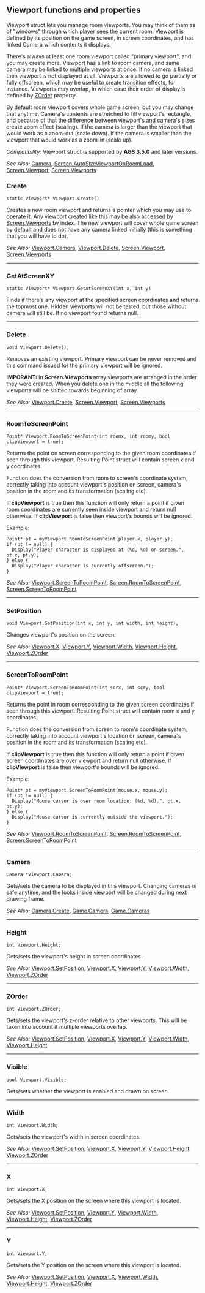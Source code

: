 ## Viewport functions and properties

Viewport struct lets you manage room viewports. You may think of them as of "windows" through which player sees the current room. Viewport is defined by its position on the game screen, in screen coordinates, and has linked Camera which contents it displays.

There's always at least one room viewport called "primary viewport", and you may create more. Viewport has a link to room camera, and same camera may be linked to multiple viewports at once. If no camera is linked then viewport is not displayed at all. Viewports are allowed to go partially or fully offscreen, which may be useful to create transition effects, for instance. Viewports may overlap, in which case their order of display is defined by [ZOrder](Viewport#zorder) property.

By default room viewport covers whole game screen, but you may change that anytime. Camera's contents are stretched to fill viewport's rectangle, and because of that the difference between viewport's and camera's sizes create zoom effect (scaling). If the camera is larger than the viewport that would work as a zoom-out (scale down). If the camera is smaller than the viewport that would work as a zoom-in (scale up).

*Compatibility:* Viewport struct is supported by **AGS 3.5.0** and later versions.

*See Also:* [Camera](Camera), [Screen.AutoSizeViewportOnRoomLoad](Screen#autosizeviewportonroomload), [Screen.Viewport](Screen#viewport), [Screen.Viewports](Screen#viewports)

### Create

    static Viewport* Viewport.Create()

Creates a new room viewport and returns a pointer which you may use to operate it. Any viewport created like this may be also accessed by [Screen.Viewports](Screen#viewports) by index.
The new viewport will cover whole game screen by default and does not have any camera linked initially (this is something that you will have to do).

*See Also:* [Viewport.Camera](Viewport#camera), [Viewport.Delete](Viewport#delete), [Screen.Viewport](Screen#viewport), [Screen.Viewports](Screen#viewports)

---

### GetAtScreenXY

    static Viewport* Viewport.GetAtScreenXY(int x, int y)

Finds if there's any viewport at the specified screen coordinates and returns the topmost one. Hidden viewports will not be tested, but those without camera will still be. If no viewport found returns null.

---

### Delete

    void Viewport.Delete();

Removes an existing viewport. Primary viewport can be never removed and this command issued for the primary viewport will be ignored.

**IMPORANT:** in **Screen.Viewports** array viewports are arranged in the order they were created. When you delete one in the middle all the following viewports will be shifted towards beginning of array.

*See Also:* [Viewport.Create](Viewport#create), [Screen.Viewport](Screen#viewport), [Screen.Viewports](Screen#viewports)

---

### RoomToScreenPoint

    Point* Viewport.RoomToScreenPoint(int roomx, int roomy, bool clipViewport = true);

Returns the point on screen corresponding to the given room coordinates if seen through this viewport. Resulting Point struct will contain screen x and y coordinates.

Function does the conversion from room to screen's coordinate system, correctly taking into account viewport's position on screen, camera's position in the room and its transformation (scaling etc).

If **clipViewport** is true then this function will only return a point if given room coordinates are currently seen inside viewport and return null otherwise. If **clipViewport** is false then viewport's bounds will be ignored.

Example:

    Point* pt = myViewport.RoomToScreenPoint(player.x, player.y);
    if (pt != null) {
      Display("Player character is displayed at (%d, %d) on screen.", pt.x, pt.y);
    } else {
      Display("Player character is currently offscreen.");
    }

*See Also:* [Viewport.ScreenToRoomPoint](Viewport#screentoroompoint), [Screen.RoomToScreenPoint](Screen#roomtoscreenpoint), [Screen.ScreenToRoomPoint](Screen#screentoroompoint)

---

### SetPosition

    void Viewport.SetPosition(int x, int y, int width, int height);

Changes viewport's position on the screen.

*See Also:* [Viewport.X](Viewport#x), [Viewport.Y](Viewport#y), [Viewport.Width](Viewport#width), [Viewport.Height](Viewport#height), [Viewport.ZOrder](Viewport#zorder)

---

### ScreenToRoomPoint

    Point* Viewport.ScreenToRoomPoint(int scrx, int scry, bool clipViewport = true);

Returns the point in room corresponding to the given screen coordinates if seen through this viewport. Resulting Point struct will contain room x and y coordinates.

Function does the conversion from screen to room's coordinate system, correctly taking into account viewport's location on screen, camera's position in the room and its transformation (scaling etc).

If **clipViewport** is true then this function will only return a point if given screen coordinates are over viewport and return null otherwise. If **clipViewport** is false then viewport's bounds will be ignored.

Example:

    Point* pt = myViewport.ScreenToRoomPoint(mouse.x, mouse.y);
    if (pt != null) {
      Display("Mouse cursor is over room location: (%d, %d).", pt.x, pt.y);
    } else {
      Display("Mouse cursor is currently outside the viewport.");
    }

*See Also:* [Viewport.RoomToScreenPoint](Viewport#screentoroompoint), [Screen.RoomToScreenPoint](Screen#roomtoscreenpoint), [Screen.ScreenToRoomPoint](Screen#screentoroompoint)

---

### Camera

    Camera *Viewport.Camera;

Gets/sets the camera to be displayed in this viewport. Changing cameras is safe anytime, and the looks inside viewport will be changed during next drawing frame.

*See Also:* [Camera.Create](Camera#create), [Game.Camera](Game#camera), [Game.Cameras](Game#cameras)

---

### Height

    int Viewport.Height;

Gets/sets the viewport's height in screen coordinates.

*See Also:* [Viewport.SetPosition](Viewport#setposition), [Viewport.X](Viewport#x), [Viewport.Y](Viewport#y), [Viewport.Width](Viewport#width), [Viewport.ZOrder](Viewport#zorder)

---

### ZOrder

    int Viewport.ZOrder;

Gets/sets the viewport's z-order relative to other viewports. This will be taken into account if multiple viewports overlap.

*See Also:* [Viewport.SetPosition](Viewport#setposition), [Viewport.X](Viewport#x), [Viewport.Y](Viewport#y), [Viewport.Width](Viewport#width), [Viewport.Height](Viewport#height)

---

### Visible

    bool Viewport.Visible;

Gets/sets whether the viewport is enabled and drawn on screen.

---

### Width

    int Viewport.Width;

Gets/sets the viewport's width in screen coordinates.

*See Also:* [Viewport.SetPosition](Viewport#setposition), [Viewport.X](Viewport#x), [Viewport.Y](Viewport#y), [Viewport.Height](Viewport#height), [Viewport.ZOrder](Viewport#zorder)

---

### X

    int Viewport.X;

Gets/sets the X position on the screen where this viewport is located.

*See Also:* [Viewport.SetPosition](Viewport#setposition), [Viewport.Y](Viewport#y), [Viewport.Width](Viewport#width), [Viewport.Height](Viewport#height), [Viewport.ZOrder](Viewport#zorder)

---

### Y

    int Viewport.Y;

Gets/sets the Y position on the screen where this viewport is located.

*See Also:* [Viewport.SetPosition](Viewport#setposition), [Viewport.X](Viewport#x), [Viewport.Width](Viewport#width), [Viewport.Height](Viewport#height), [Viewport.ZOrder](Viewport#zorder)